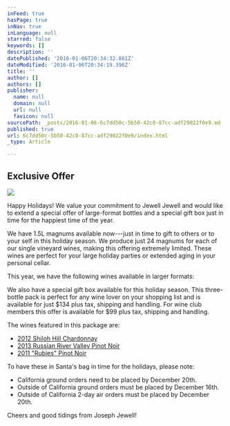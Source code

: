 ```yaml
---
inFeed: true
hasPage: true
inNav: true
inLanguage: null
starred: false
keywords: []
description: ''
datePublished: '2016-01-06T20:34:32.861Z'
dateModified: '2016-01-06T20:34:19.396Z'
title: ''
author: []
authors: []
publisher:
  name: null
  domain: null
  url: null
  favicon: null
sourcePath: _posts/2016-01-06-6c7dd50c-5b50-42c8-87cc-adf29022f0e9.md
published: true
url: 6c7dd50c-5b50-42c8-87cc-adf29022f0e9/index.html
_type: Article

---
```

## Exclusive Offer
![](https://the-grid-user-content.s3-us-west-2.amazonaws.com/47c542bd-43f6-4bda-9c80-da633743c67d.jpg)

Happy Holidays! We value your commitment to Jewell Jewell and would like to extend a special offer of large-format bottles and a special gift box just in time for the happiest time of the year.

We have 1.5L magnums available now---just in time to gift to others or to your self in this holiday season. We produce just 24 magnums for each of our single vineyard wines, making this offering extremely limited. These wines are perfect for your large holiday parties or extended aging in your personal cellar.

This year, we have the following wines available in larger formats:

We also have a special gift box available for this holiday season. This three-bottle pack is perfect for any wine lover on your shopping list and is available for just $134 plus tax, shipping and handling. For wine club members this offer is available for $99 plus tax, shipping and handling. 

The wines featured in this package are:

* [2012 Shiloh Hill Chardonnay][0]
* [2013 Russian River Valley Pinot Noir][0]
* [2011 "Rubies" Pinot Noir][0]

To have these in Santa's bag in time for the holidays, please note:

* California ground orders need to be placed by December 20th.
* Outside of California ground orders must be placed by December 16th.
* Outside of California 2-day air orders must be placed by December 20th.

Cheers and good tidings from Joseph Jewell!

[0]: http://josephjewell.com/wines/detail/?item=3-bottle-gift-pack